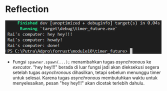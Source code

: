 # Reflection

![1.2](images/1.2.png)

* Fungsi `spawner.spawn(...);` menambahkan tugas *asynchronous* ke *executor*. "hey hey!!!" berada di luar fungsi jadi akan dieksekusi segera setelah tugas *asynchronous* dihasilkan, tetapi sebelum menunggu timer untuk selesai. Karena tugas *asynchronous* membutuhkan waktu untuk menyelesaikan, pesan "hey hey!!!" akan dicetak terlebih dahulu.